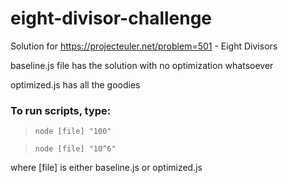 # eight-divisor-challenge
Solution for https://projecteuler.net/problem=501 - Eight Divisors

baseline.js file has the solution with no optimization whatsoever

optimized.js has all the goodies

### To run scripts, type:

>`node [file] "100"`

>`node [file] "10^6"`

where [file] is either baseline.js or optimized.js
